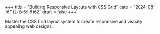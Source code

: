 +++
title = "Building Responsive Layouts with CSS Grid"
date = "2024-08-16T12:13:59.516Z"
draft = false
+++

  Master the CSS Grid layout system to create responsive and visually appealing web designs.
        